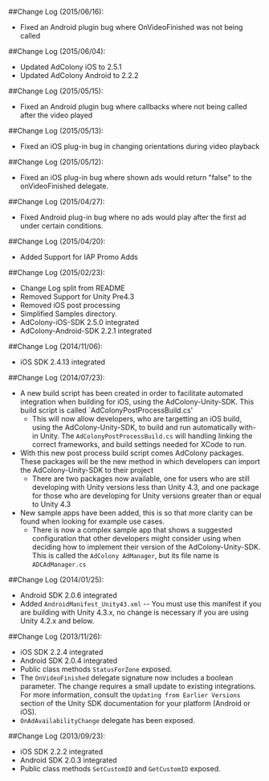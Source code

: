 ##Change Log (2015/06/16):
* Fixed an Android plugin bug where OnVideoFinished was not being called

##Change Log (2015/06/04):
* Updated AdColony iOS to 2.5.1
* Updated AdColony Android to 2.2.2

##Change Log (2015/05/15):
* Fixed an Android plugin bug where callbacks where not being called after the video played

##Change Log (2015/05/13):
* Fixed an iOS plug-in bug in changing orientations during video playback

##Change Log (2015/05/12):
* Fixed an iOS plug-in bug where shown ads would return "false" to the onVideoFinished delegate.

##Change Log (2015/04/27):
* Fixed Android plug-in bug where no ads would play after the first ad under certain conditions.

##Change Log (2015/04/20):
* Added Support for IAP Promo Adds

##Change Log (2015/02/23):
* Change Log split from README
* Removed Support for Unity Pre4.3
* Removed iOS post processing
* Simplified Samples directory.
* AdColony-iOS-SDK 2.5.0 integrated
* AdColony-Android-SDK 2.2.1 integrated

##Change Log (2014/11/06):
* iOS SDK 2.4.13 integrated

##Change Log (2014/07/23):
* A new build script has been created in order to facilitate automated integration when building for iOS, using the AdColony-Unity-SDK. This build script is called `AdColonyPostProcessBuild.cs'
  * This will now allow developers, who are targetting an iOS build, using the AdColony-Unity-SDK, to build and run automatically with-in Unity. The `AdColonyPostProcessBuild.cs` will handling linking the correct frameworks, and build settings needed for XCode to run.
* With this new post process build script comes AdColony packages. These packages will be the new method in which developers can import the AdColony-Unity-SDK to their project
  * There are two packages now available, one for users who are still developing with Unity versions less than Unity 4.3, and one package for those who are developing for Unity versions greater than or equal to Unity 4.3
* New sample apps have been added, this is so that more clarity can be found when looking for example use cases.
   * There is now a complex sample app that shows a suggested configuration that other developers might consider using when deciding how to implement their version of the AdColony-Unity-SDK. This is called the `AdColony AdManager`, but its file name is `ADCAdManager.cs`

##Change Log (2014/01/25):
* Android SDK 2.0.6 integrated
* Added `AndroidManifest_Unity43.xml` -- You must use this manifest if you are building with Unity 4.3.x, no change is necessary if you are using Unity 4.2.x and below.

##Change Log (2013/11/26):
* iOS SDK 2.2.4 integrated
* Android SDK 2.0.4 integrated
* Public class methods `StatusForZone` exposed.
* The `OnVideoFinished` delegate signature now includes a boolean parameter. The change requires a small update to existing integrations. For more information, consult the `Updating from Earlier Versions` section of the Unity SDK documentation for your platform (Android or iOS).
* `OnAdAvailabilityChange` delegate has been exposed.

##Change Log (2013/09/23):
* iOS SDK 2.2.2 integrated
* Android SDK 2.0.3 integrated
* Public class methods `SetCustomID` and `GetCustomID` exposed.

